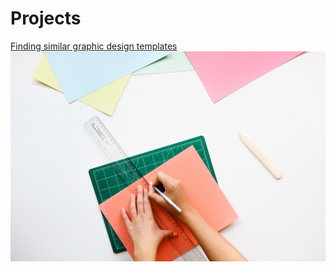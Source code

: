 # Projects

[Finding similar graphic design templates](https://t-gibson.github.io/design_describer)
<img src="images/design_describer.jpg?raw=true"/>
